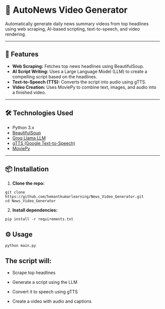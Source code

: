 # 📰 AutoNews Video Generator

Automatically generate daily news summary videos from top headlines using web scraping, AI-based scripting, text-to-speech, and video rendering.

---

## 🚀 Features

- **Web Scraping:** Fetches top news headlines using BeautifulSoup.
- **AI Script Writing:** Uses a Large Language Model (LLM) to create a compelling script based on the headlines.
- **Text-to-Speech (TTS):** Converts the script into audio using gTTS.
- **Video Creation:** Uses MoviePy to combine text, images, and audio into a finished video.

---

## 🛠️ Technologies Used

- Python 3.x
- [BeautifulSoup](https://www.crummy.com/software/BeautifulSoup/)
- [Groq Llama LLM](https://console.groq.com/)
- [gTTS (Google Text-to-Speech)](https://pypi.org/project/gTTS/)
- [MoviePy](https://zulko.github.io/moviepy/)

---

## 📦 Installation

1. **Clone the repo:**

```
git clone https://github.com/hemantkumarlearning/News_Video_Generator.git
cd News_Video_Generator
```

2. **Install dependencies:**

```
pip install -r requirements.txt
```

## ⚙️ Usage

```
python main.py
```

## The script will:

- Scrape top headlines

- Generate a script using the LLM

- Convert it to speech using gTTS

- Create a video with audio and captions
